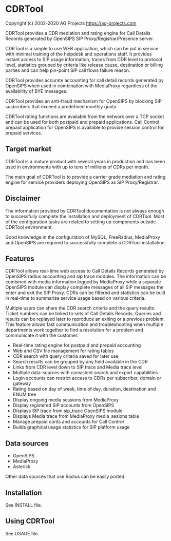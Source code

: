 CDRTool
=======

Copyright (c) 2002-2020 AG Projects
https://ag-projects.com

CDRTool provides a CDR mediation and rating engine for Call Details Records
generated by OpenSIPS SIP Proxy/Registrar/Presence server.

CDRTool is a simple to use WEB application, which can be put in service with
minimal training of the helpdesk and operations staff. It provides instant
access to SIP usage information, traces from CDR level to protocol level,
statistics grouped by criteria like release cause, destination or billing
parties and can help pin-point SIP call flows failure reason.

CDRTool provides accurate accounting for call detail records generated by
OpenSIPS when used in combination with MediaProxy regardless of the
availability of BYE messages.

CDRTool provides an anti-fraud mechanism for OpenSIPS by blocking SIP
susbcribers that exceed a predefined monthly quota.

CDRTool rating functions are available from the network over a TCP socket
and can be used for both postpaid and prepaid applications. Call Control
prepaid application for OpenSIPS is available to provide session control for
prepaid services.


Target market
-------------

CDRTool is a mature product with several years in production and has been
used in environments with up to tens of millions of CDRs per month.

The main goal of CDRTool is to provide a carrier grade mediation and rating
engine for service providers deploying OpenSIPS as SIP Proxy/Registrar.


Disclaimer
----------

The information provided by CDRTool documentation is not always enough to
successfully complete the installation and deployment of CDRTool. Most of
the configuration tasks are related to setting up components outside CDRTool
environment.

Good knowledge in the configuration of MySQL, FreeRadius, MediaProxy and
OpenSIPS are required to successfully complete a CDRTool installation.


Features
--------

CDRTool allows real-time web access to Call Details Records generated by
OpenSIPS radius accounting and sip trace modules. The information can be
combined with media information logged by MediaProxy while a separate
OpenSIPS module can display complete messages of all SIP messages the enter
and exit the SIP Proxy. CDRs can be filtered and statistics can be built in
real-time to summarize service usage based on various criteria.

Multiple users can share the CDR search criteria and the query results.
Ticket numbers can be linked to sets of Call Details Records. Queries and
results can be replayed later to reproduce an exiting or a previous problem.
This feature allows fast communication and troubleshooting when multiple
departments work together to find a resolution for a problem and communicate
it with the customer.

 * Real-time rating engine for postpaid and prepaid accounting
 * Web and CSV file management for rating tables
 * CDR search with query criteria saved for later use
 * Search results can be grouped by any field available in the CDR
 * Links from CDR level down to SIP trace and Media trace level
 * Multiple data-sources with consistent search and export capabilities
 * Login accounts can restrict access to CDRs per subscriber, domain or gateway
 * Rating based on day of week, time of day, duration, destination and ENUM tree
 * Display ongoing media sessions from MediaProxy
 * Display registered SIP accounts from OpenSIPS
 * Displays SIP trace from sip_trace OpenSIPS module
 * Displays Media trace from MediaProxy media_sesions table
 * Manage prepaid cards and accounts for Call Control
 * Builds graphical usage statistics for SIP platform usage


Data sources
------------

- OpenSIPS
- MediaProxy
- Asterisk

Other data sources that use Radius can be easily ported.


Installation
------------

See INSTALL file.


Using CDRTool
-------------

See USAGE file.

